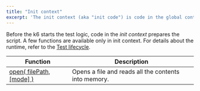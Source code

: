 ```yaml
---
title: "Init context"
excerpt: 'The init context (aka "init code") is code in the global context that has access to a few functions not accessible during main script execution.'
---
```


Before the k6 starts the test logic, code in the _init context_ prepares the script.
A few functions are available only in init context.
For details about the runtime, refer to the [Test lifecycle](/using-k6/test-lifecycle).

| Function                                                                              | Description         |
| ----------------------------------------------------------------------------------- | --------------------- |
| [open( filePath, [mode] )](/javascript-api/init-context/open) | Opens a file and reads all the contents into memory. |
